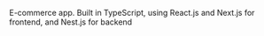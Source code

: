 E-commerce app. 
Built in TypeScript, using React.js and Next.js for frontend, and Nest.js for backend
